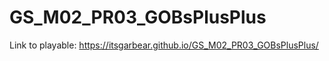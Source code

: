 # GS_M02_PR03_GOBsPlusPlus
 
Link to playable: https://itsgarbear.github.io/GS_M02_PR03_GOBsPlusPlus/
